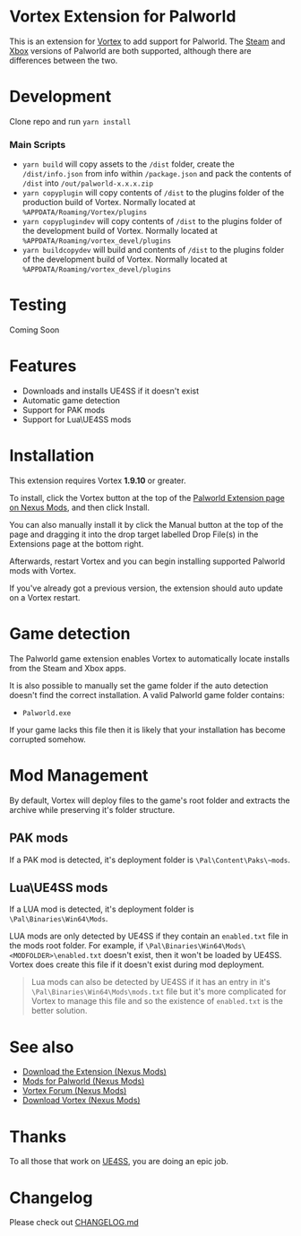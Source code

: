 # Vortex Extension for Palworld

This is an extension for [Vortex](https://www.nexusmods.com/about/vortex/) to add support for Palworld. The [Steam](https://store.steampowered.com/app/1623730/Palworld/) and [Xbox](https://www.xbox.com/en-GB/games/store/palworld-game-preview/9NKV34XDW014) versions of Palworld are both supported, although there are differences between the two.

# Development

Clone repo and run `yarn install`

### Main Scripts

- `yarn build` will copy assets to the `/dist` folder, create the `/dist/info.json` from info within `/package.json` and pack the contents of `/dist` into `/out/palworld-x.x.x.zip`
- `yarn copyplugin` will copy contents of `/dist` to the plugins folder of the production build of Vortex. Normally located at `%APPDATA/Roaming/Vortex/plugins`
- `yarn copyplugindev` will copy contents of `/dist` to the plugins folder of the development build of Vortex. Normally located at `%APPDATA/Roaming/vortex_devel/plugins`
- `yarn buildcopydev` will build and contents of `/dist` to the plugins folder of the development build of Vortex. Normally located at `%APPDATA/Roaming/vortex_devel/plugins`

# Testing

Coming Soon

# Features

- Downloads and installs UE4SS if it doesn't exist
- Automatic game detection
- Support for PAK mods
- Support for Lua\UE4SS mods

# Installation

This extension requires Vortex **1.9.10** or greater.

To install, click the Vortex button at the top of the [Palworld Extension page on Nexus Mods](https://www.nexusmods.com/site/mods/770), and then click Install.

You can also manually install it by click the Manual button at the top of the page and dragging it into the drop target labelled Drop File(s) in the Extensions page at the bottom right.

Afterwards, restart Vortex and you can begin installing supported Palworld mods with Vortex.

If you've already got a previous version, the extension should auto update on a Vortex restart.

# Game detection

The Palworld game extension enables Vortex to automatically locate installs from the Steam and Xbox apps.

It is also possible to manually set the game folder if the auto detection doesn't find the correct installation. A valid Palworld game folder contains:

- `Palworld.exe`

If your game lacks this file then it is likely that your installation has become corrupted somehow.

# Mod Management

By default, Vortex will deploy files to the game's root folder and extracts the archive while preserving it's folder structure.

## PAK mods

If a PAK mod is detected, it's deployment folder is `\Pal\Content\Paks\~mods`.

## Lua\UE4SS mods

If a LUA mod is detected, it's deployment folder is `\Pal\Binaries\Win64\Mods`.


LUA mods are only detected by UE4SS if they contain an `enabled.txt` file in the mods root folder. For example, if `\Pal\Binaries\Win64\Mods\<MODFOLDER>\enabled.txt` doesn't exist, then it won't be loaded by UE4SS. Vortex does create this file if it doesn't exist during mod deployment.

> Lua mods can also be detected by UE4SS if it has an entry in it's `\Pal\Binaries\Win64\Mods\mods.txt` file but it's more complicated for Vortex to manage this file and so the existence of `enabled.txt` is the better solution.

# See also

- [Download the Extension (Nexus Mods)](https://www.nexusmods.com/site/mods/770)
- [Mods for Palworld (Nexus Mods)](https://www.nexusmods.com/palworld)
- [Vortex Forum (Nexus Mods)](https://forums.nexusmods.com/index.php?/forum/4306-vortex-support/)
- [Download Vortex (Nexus Mods)](https://www.nexusmods.com/about/vortex/)

# Thanks

To all those that work on [UE4SS](https://github.com/UE4SS-RE/RE-UE4SS), you are doing an epic job.

# Changelog

Please check out [CHANGELOG.md](/CHANGELOG.md)
